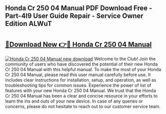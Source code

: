## Honda Cr 250 04 Manual PDF Download Free - Part-4I9 User Guide Repair - Service Owner Edition ALWuT

# <h2><a href="http://bc57940.oget.top/?id=Honda+Cr+250+04+Manual">🔗Download New 👉🔴 Honda Cr 250 04 Manual</a></h2>

[![Honda Cr 250 04 Manual new download](https://i.imgur.com/5g1atiW.png)](http://bc57940.oget.top/?id=Honda+Cr+250+04+Manual)
Welcome to the Club! Join the community of users who have discovered the potential of their new Honda Cr 250 04 Manual with this helpful manual. To make the most of your Honda Cr 250 04 Manual, please read this user manual carefully before use. It includes clear instructions for installation, setup, and operation, as well as troubleshooting tips for common issues. Experience the power of list of features with your new Honda Cr 250 04 Manual. We trust that the Honda Cr 250 04 Manual has been a clear and concise resource in your efforts to learn the ins and outs of your new device. In case of any queries or concerns, please do not hesitate to reach out to our customer service team.

